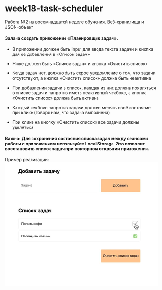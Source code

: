 # week18-task-scheduler
Работа №2 на восемнадцатой неделе обучения.  Веб-хранилища и JSON-объект

#### Залача создать приложение «Планировщик задач».

- В приложении должен быть input для ввода текста задачи и кнопка для её добавления в «Список задач»

- Ниже должен быть «Список задач» и кнопка «Очистить список»

- Когда задач нет, должно быть серое уведомление о том, что задачи отсутствуют, а кнопка «Очистить список» должна быть неактивна

- При добавлении задачи в список, каждая из них должна появляться в списке задач и напротив иметь неактивный чекбокс, а кнопка «Очистить список» должна быть активна

- Каждый чекбокс напротив задачи должен менять своё состояние при клике (говоря нам, что задача выполнена)

- При клике на кнопку «Очистить список» все задачи должны удаляться

#### Важно: Для сохранения состояния списка задач между сеансами работы с приложением используйте Local Storage. Это позволит восстановить список задач при повторном открытии приложения.

Пример реализации: 
<img src="./assets/img/пример реализации.JPG" alt="Пример реализации">